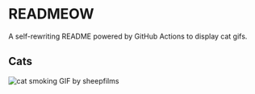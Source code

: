 # READMEOW

A self-rewriting README powered by GitHub Actions to display cat gifs.

## Cats

![cat smoking GIF by sheepfilms](https://media3.giphy.com/media/l0ExdMHUDKteztyfe/200.gif?cid=9acd02dajuc67eqyemn50rquppzpk536dxiw8ufagqfaypuf&ep=v1_gifs_search&rid=200.gif&ct=g)
